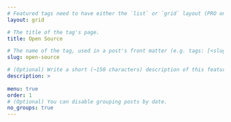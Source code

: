 ```yaml
---
# Featured tags need to have either the `list` or `grid` layout (PRO only).
layout: grid

# The title of the tag's page.
title: Open Source

# The name of the tag, used in a post's front matter (e.g. tags: [<slug>]).
slug: open-source

# (Optional) Write a short (~150 characters) description of this featured tag.
description: >
 
menu: true
order: 1
# (Optional) You can disable grouping posts by date.
no_groups: true
---
```

